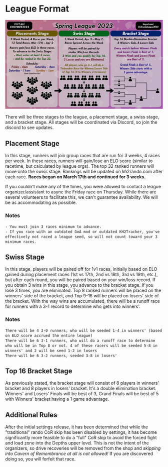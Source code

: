 # League Format

![League Format Illustration](League_Format.png)

There will be three stages to the league, a placement stage, a swiss stage, and a bracket stage. All stages will be coordinated via Discord, so join the discord to see updates.

## Placement Stage
In this stage, runners will join group races that are run for 3 weeks, 4 races per week. In these races, runners will gain/lose an ELO score (similar to racetime, but calculated by league orgs). The top 32 ranked runners will move onto the swiss stage. Rankings will be updated on kh2rando.com after each race. **Races began on March 17th and continued for 3 weeks.**

If you couldn't make any of the times, you were allowed to contact a league organizer/assistant to async the Friday race on Thursday. While there are several volunteers to facilitate this, we can't guarantee availability. We will be as accommodating as possible.

### Notes
```
- You must join 3 races minimum to advance.
- If you race with an outdated GoA mod or outdated KH2Tracker, you've effectively not raced a league seed, so will not count toward your 3 minimum races.
```


## Swiss Stage
In this stage, players will be paired off for 1v1 races, initially based on ELO gained during placement races (1st vs 17th, 2nd vs 18th, 3rd vs 19th, etc.), but after each round, you will be paired based on your win/loss record. If you obtain 3 wins in this stage, you advance to the bracket stage. If you lose 3 times, you are eliminated. Top 8 ranked runners will be placed on the winners' side of the bracket, and Top 9-16 will be placed on losers' side of the bracket. With the way wins are accumulated, there will be a runoff race for runners with a 3-1 record to determine who gets into winners'.

### Notes
```
There will be 4 3-0 runners, who will be seeded 1-4 in winners' (based on ELO score accrued the entire league)
There will be 6 3-1 runners, who will do a runoff race to determine who will be in Top 8 or not. 4 of these racers will be seeded 5-8 in winners' and 2 will be seed 1-2 in losers
There will be 6 3-2 runners, seeded 3-8 in losers'
```

## Top 16 Bracket Stage
As previously stated, the bracket stage will consist of 8 players in winners' bracket and 8 players in losers' bracket. It's a double elimination bracket. Winners' and Losers' Finals will be best of 3, Grand Finals will be best of 5 with Winners' bracket having a 1 game advantage. 


## Additional Rules
After the initial settings release, it has been determined that while the "traditional" rando CoR skip has been disabled by settings, it has become significantly more feasible to do a "full" CoR skip to avoid the forced fight and load zone into the Depths upper level. This is not the intent of the organizers, so drive recoveries will be removed from the shop and *skipping into Cavern of Remembrance at all is not allowed!* If you are discovered doing so, you will forfeit that race.